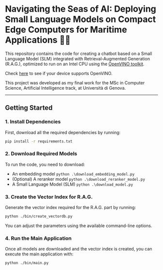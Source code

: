 # Navigating the Seas of AI: Deploying Small Language Models on Compact Edge Computers for Maritime Applications 🌊⛵

This repository contains the code for creating a chatbot based on a Small Language Model (SLM) integrated with Retrieval-Augmented Generation (R.A.G.), optimized to run on an Intel CPU using the [OpenVINO toolkit](https://github.com/openvinotoolkit/openvino).

Check [here](https://docs.openvino.ai/2024/about-openvino/release-notes-openvino/system-requirements.html) to see if your device supports OpenVINO.

This project was developed as my final work for the MSc in Computer Science, Artificial Intelligence track, at Università di Genova.

---

## Getting Started

### 1. Install Dependencies
First, download all the required dependencies by running:

```bash
pip install -r requirements.txt
```
### 2. Download Required Models
To run the code, you need to download:
- An embedding model ```python .\download_embedding_model.py ```
- (Optional) A reranker model  ```python .\download_reranker_model.py ```
- A Small Language Model (SLM)  ```python .\download_model.py ```

### 3. Create the Vector Index for R.A.G.
Generate the vector index required for the R.A.G. part by running:

```bash
python ./bin/create_vectordb.py
```
You can adjust the parameters using the available command-line options.

### 4. Run the Main Application
Once all models are downloaded and the vector index is created, you can execute the main application with:

```python ./bin/main.py```
